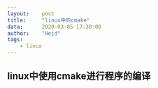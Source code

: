 ```yaml
---
layout:    post
title:     "linux中的cmake"
data:      2020-03-05 17:30:00
author:    "Hejd"
tags:
    - linux
---
```


## linux中使用cmake进行程序的编译

